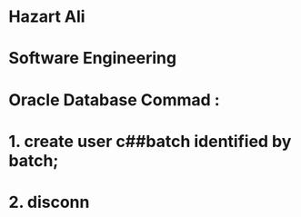 # Hazart Ali

# Software Engineering 

# Oracle Database Commad : 

# 1. create user c##batch identified by batch;

# 2. disconn

